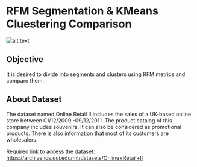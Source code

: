 # RFM Segmentation & KMeans Cluestering Comparison

![alt text](https://i0.wp.com/skilllx.com/wp-content/uploads/2020/09/k-Means-clustering-4.png?fit=631%2C277&ssl=1)

## Objective
It is desired to divide into segments and clusters using RFM metrics and compare them.

## About Dataset
The dataset named Online Retail II includes the sales of a UK-based online store between 01/12/2009 -09/12/2011. The product catalog of this company includes souvenirs. It can also be considered as promotional products. There is also information that most of its customers are wholesalers.


Required link to access the dataset: https://archive.ics.uci.edu/ml/datasets/Online+Retail+II
